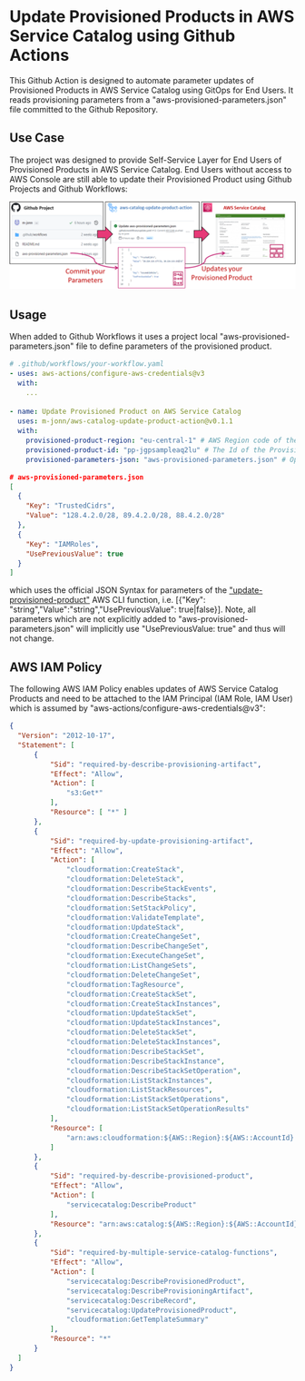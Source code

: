 # Update Provisioned Products in AWS Service Catalog using Github Actions

This Github Action is designed to automate parameter updates of Provisioned Products in AWS Service Catalog using GitOps for End Users. 
It reads provisioning parameters from a "aws-provisioned-parameters.json" file committed to the Github Repository.

## Use Case

The project was designed to provide Self-Service Layer for End Users of Provisioned Products in AWS Service Catalog.
End Users without access to AWS Console are still able to update their Provisioned Product using Github Projects and Github Workflows:

![](docs/use-case.png)

## Usage 

When added to Github Workflows it uses a project local "aws-provisioned-parameters.json" file to define parameters of the provisioned product.


``` yaml
# .github/workflows/your-workflow.yaml
- uses: aws-actions/configure-aws-credentials@v3
  with:
    ...

- name: Update Provisioned Product on AWS Service Catalog
  uses: m-jonn/aws-catalog-update-product-action@v0.1.1
  with:
    provisioned-product-region: "eu-central-1" # AWS Region code of the Provisioned Product in AWS Service Catalog
    provisioned-product-id: "pp-jgpsampleaq2lu" # The Id of the Provisioned Product in AWS Service Catalog
    provisioned-parameters-json: "aws-provisioned-parameters.json" # Optional: relative path to aws-provisioned-parameters.json
```
``` json
# aws-provisioned-parameters.json
[
  {
    "Key": "TrustedCidrs",
    "Value": "128.4.2.0/28, 89.4.2.0/28, 88.4.2.0/28"
  },
  {
    "Key": "IAMRoles",
    "UsePreviousValue": true
  }
]
```

which uses the official JSON Syntax for parameters of the ["update-provisioned-product"](https://awscli.amazonaws.com/v2/documentation/api/latest/reference/servicecatalog/update-provisioned-product.html) AWS CLI function, i.e. [{"Key": "string","Value":"string","UsePreviousValue": true|false}]. Note, all parameters which are not explicitly added to "aws-provisioned-parameters.json" will implicitly use "UsePreviousValue: true" and
thus will not change.

## AWS IAM Policy 

The following AWS IAM Policy enables updates of AWS Service Catalog Products and need to be attached to the IAM Principal (IAM Role, IAM User) which is assumed by "aws-actions/configure-aws-credentials@v3":  

``` json
{
  "Version": "2012-10-17",
  "Statement": [
      {
          "Sid": "required-by-describe-provisioning-artifact",
          "Effect": "Allow",
          "Action": [
              "s3:Get*"
          ],
          "Resource": [ "*" ]
      },
      {
          "Sid": "required-by-update-provisioning-artifact",
          "Effect": "Allow",
          "Action": [
              "cloudformation:CreateStack",
              "cloudformation:DeleteStack",
              "cloudformation:DescribeStackEvents",
              "cloudformation:DescribeStacks",
              "cloudformation:SetStackPolicy",
              "cloudformation:ValidateTemplate",
              "cloudformation:UpdateStack",
              "cloudformation:CreateChangeSet",
              "cloudformation:DescribeChangeSet",
              "cloudformation:ExecuteChangeSet",
              "cloudformation:ListChangeSets",
              "cloudformation:DeleteChangeSet",
              "cloudformation:TagResource",
              "cloudformation:CreateStackSet",
              "cloudformation:CreateStackInstances",
              "cloudformation:UpdateStackSet",
              "cloudformation:UpdateStackInstances",
              "cloudformation:DeleteStackSet",
              "cloudformation:DeleteStackInstances",
              "cloudformation:DescribeStackSet",
              "cloudformation:DescribeStackInstance",
              "cloudformation:DescribeStackSetOperation",
              "cloudformation:ListStackInstances",
              "cloudformation:ListStackResources",
              "cloudformation:ListStackSetOperations",
              "cloudformation:ListStackSetOperationResults"
          ],
          "Resource": [
              "arn:aws:cloudformation:${AWS::Region}:${AWS::AccountId}:stack/${AWS::StackName}/*"
          ]
      },
      {
          "Sid": "required-by-describe-provisioned-product",
          "Effect": "Allow",
          "Action": [
              "servicecatalog:DescribeProduct"
          ],
          "Resource": "arn:aws:catalog:${AWS::Region}:${AWS::AccountId}:product/${ProductId}"
      },
      {
          "Sid": "required-by-multiple-service-catalog-functions",
          "Effect": "Allow",
          "Action": [
              "servicecatalog:DescribeProvisionedProduct",
              "servicecatalog:DescribeProvisioningArtifact",
              "servicecatalog:DescribeRecord",
              "servicecatalog:UpdateProvisionedProduct",
              "cloudformation:GetTemplateSummary"
          ],
          "Resource": "*"
      }
  ]
}
```
